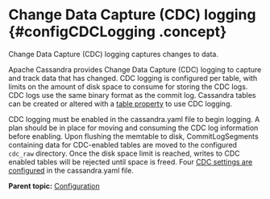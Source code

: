 # Change Data Capture \(CDC\) logging {#configCDCLogging .concept}

Change Data Capture \(CDC\) logging captures changes to data.

Apache Cassandra provides Change Data Capture \(CDC\) logging to capture and track data that has changed. CDC logging is configured per table, with limits on the amount of disk space to consume for storing the CDC logs. CDC logs use the same binary format as the commit log. Cassandra tables can be created or altered with a [table property](/en/cql-oss/3.3/cql/cql_reference/cqlCreateTable.html#tabProp) to use CDC logging.

CDC logging must be enabled in the cassandra.yaml file to begin logging. A plan should be in place for moving and consuming the CDC log information before enabling. Upon flushing the memtable to disk, CommitLogSegments containing data for CDC-enabled tables are moved to the configured `cdc_raw` directory. Once the disk space limit is reached, writes to CDC enabled tables will be rejected until space is freed. Four [CDC settings are configured](configCassandra_yaml.md) in the cassandra.yaml file.

**Parent topic:** [Configuration](../../cassandra/configuration/configTOC.md)

